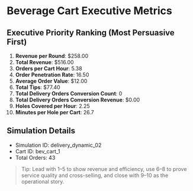 # Beverage Cart Executive Metrics

## Executive Priority Ranking (Most Persuasive First)
1. **Revenue per Round**: $258.00
2. **Total Revenue**: $516.00
3. **Orders per Cart Hour**: 5.38
4. **Order Penetration Rate**: 16.50
5. **Average Order Value**: $12.00
6. **Total Tips**: $77.40
7. **Total Delivery Orders Conversion Count**: 0
8. **Total Delivery Orders Conversion Revenue**: $0.00
9. **Holes Covered per Hour**: 2.25
10. **Minutes per Hole per Cart**: 26.7

## Simulation Details
- Simulation ID: delivery_dynamic_02
- Cart ID: bev_cart_1
- Total Orders: 43

> Tip: Lead with 1–5 to show revenue and efficiency, use 6–8 to prove service quality and cross-selling, and close with 9–10 as the operational story.
